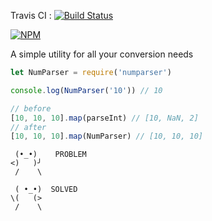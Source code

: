 Travis CI : [![Build Status](https://travis-ci.org/Shahor/Numparser.svg?branch=master)](https://travis-ci.org/Shahor/Numparser)


[![NPM](https://nodei.co/npm/numparser.png?downloads=true)](https://nodei.co/npm/numparser.png?downloads=true)

A simple utility for all your conversion needs

```javascript
let NumParser = require('numparser')

console.log(NumParser('10')) // 10

// before
[10, 10, 10].map(parseInt) // [10, NaN, 2]
// after
[10, 10, 10].map(NumParser) // [10, 10, 10]
```

```
 (•_•)    PROBLEM
<)   )╯
 /    \

 ( •_•)  SOLVED
\(   (>
 /    \
```
